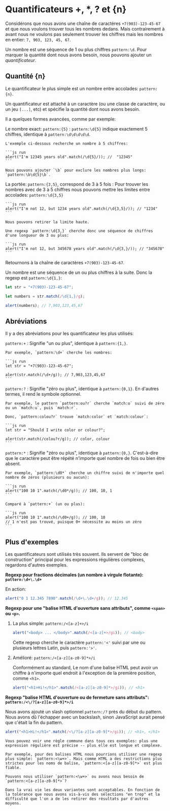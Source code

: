 # Quantificateurs +, *, ? et {n}

Considérons que nous avons une chaîne de caractères `+7(903)-123-45-67` et que nous voulons trouver tous les nombres dedans. Mais contrairement à avant nous ne voulons pas seulement trouver les chiffres mais les nombres en entier: `7, 903, 123, 45, 67`.

Un nombre est une séquence de 1 ou plus chiffres `pattern:\d`. Pour marquer la quantité dont nous avons besoin, nous pouvons ajouter un *quantificateur*.

## Quantité {n}

Le quantificateur le plus simple est un nombre entre accolades: `pattern:{n}`.

Un quantificateur est attaché à un caractère (ou une classe de caractère, ou un jeu `[...]`, etc) et spécifie la quantité dont nous avons besoin.

Il a quelques formes avancées, comme par exemple:

Le nombre exact: `pattern:{5}`
: `pattern:\d{5}` indique exactement 5 chiffres, identique à `pattern:\d\d\d\d\d`.

    L'exemple ci-dessous recherche un nombre à 5 chiffres:

    ```js run
    alert("I'm 12345 years old".match(/\d{5}/)); //  "12345"
    ```

    Nous pouvons ajouter `\b` pour exclure les nombres plus longs: `pattern:\b\d{5}\b`.

La portée: `pattern:{3,5}`, correspond de 3 à 5 fois
: Pour trouver les nombres avec de 3 à 5 chiffres nous pouvons mettre les limites entre accolades: `pattern:\d{3,5}`

    ```js run
    alert("I'm not 12, but 1234 years old".match(/\d{3,5}/)); // "1234"
    ```

    Nous pouvons retirer la limite haute.

    Une regexp `pattern:\d{3,}` cherche donc une séquence de chiffres d'une longueur de 3 ou plus:

    ```js run
    alert("I'm not 12, but 345678 years old".match(/\d{3,}/)); // "345678"
    ```

Retournons à la chaîne de caractères `+7(903)-123-45-67`.

Un nombre est une séquence de un ou plus chiffres à la suite. Donc la regexp est `pattern:\d{1,}`:

```js run
let str = "+7(903)-123-45-67";

let numbers = str.match(/\d{1,}/g);

alert(numbers); // 7,903,123,45,67
```

## Abréviations

Il y a des abréviations pour les quantificateur les plus utilisés:

`pattern:+`
: Signifie "un ou plus", identique à `pattern:{1,}`.

    Par exemple, `pattern:\d+` cherche les nombres:

    ```js run
    let str = "+7(903)-123-45-67";

    alert(str.match(/\d+/g)); // 7,903,123,45,67
    ```

`pattern:?`
: Signifie "zéro ou plus", identique à `pattern:{0,1}`. En d'autres termes, il rend le symbole optionnel.

    Par exemple, le pattern `pattern:ou?r` cherche `match:o` suivi de zéro ou un `match:u`, puis `match:r`.

    Donc, `pattern:colou?r` trouve `match:color` et `match:colour`:

    ```js run
    let str = "Should I write color or colour?";

    alert(str.match(/colou?r/g)); // color, colour
    ```

`pattern:*`
: Signifie "zéro ou plus", identique à `pattern:{0,}`. C'est-à-dire que le caractère peut être répété n'importe quel nombre de fois ou bien être absent.

    Par exemple, `pattern:\d0*` cherche un chiffre suivi de n'importe quel nombre de zéros (plusieurs ou aucun):

    ```js run
    alert("100 10 1".match(/\d0*/g)); // 100, 10, 1
    ```

    Comparé à `pattern:+` (un ou plus):

    ```js run
    alert("100 10 1".match(/\d0+/g)); // 100, 10
    // 1 n'est pas trouvé, puisque 0+ nécessite au moins un zéro
    ```

## Plus d'exemples

Les quantificateurs sont utilisés très souvent. Ils servent de "bloc de construction" principal pour les expressions régulières complexes, regardons d'autres exemples.

**Regexp pour fractions décimales (un nombre à virgule flotante): `pattern:\d+\.\d+`**

En action:
```js run
alert("0 1 12.345 7890".match(/\d+\.\d+/g)); // 12.345
```

**Regexp pour une "balise HTML d'ouverture sans attributs", comme `<span>` ou `<p>`.**

1. La plus simple: `pattern:/<[a-z]+>/i`

    ```js run
    alert("<body> ... </body>".match(/<[a-z]+>/gi)); // <body>
    ```

    Cette regexp cherche le caractère `pattern:'<'` suivi par une ou plusieurs lettres Latin, puis  `pattern:'>'`.

2. Amélioré: `pattern:/<[a-z][a-z0-9]*>/i`

    Conformément au standard, Le nom d'une balise HTML peut avoir un chiffre à n'importe quel endroit à l'exception de la première position, comme `<h1>`.

    ```js run
    alert("<h1>Hi!</h1>".match(/<[a-z][a-z0-9]*>/gi)); // <h1>
    ```

**Regexp "balise HTML d'ouverture ou de fermeture sans attributs": `pattern:/<\/?[a-z][a-z0-9]*>/i`**

Nous avons ajouté un slash optionnel `pattern:/?` près du début du pattern. Nous avons dû l'échapper avec un backslash, sinon JavaScript aurait pensé que c'était la fin du pattern.

```js run
alert("<h1>Hi!</h1>".match(/<\/?[a-z][a-z0-9]*>/gi)); // <h1>, </h1>
```

```smart header="Pour rendre une regexp plus précise, nous devons souvent la rendre plus complexe"
Vous pouvez voir une règle commune dans tous ces exemples: plus une expression régulière est précise -- plus elle est longue et complexe.

Par exemple, pour des balises HTML nous pourrions utiliser une regexp plus simple: `pattern:<\w+>`. Mais comme HTML a des restrictions plus strictes pour les noms de balise, `pattern:<[a-z][a-z0-9]*>` est plus fiable.

Pouvons nous utiliser `pattern:<\w+>` ou avons nous besoin de `pattern:<[a-z][a-z0-9]*>`?

Dans la vrai vie les deux variantes sont acceptables. En fonction de la tolérance que nous avons vis-à-vis des sélections "en trop" et la difficulté que l'on a de les retirer des résultats par d'autres moyens.
```
